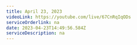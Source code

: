 ```yaml
---
title: April 23, 2023
videoLink: https://youtube.com/live/67CnRqIqODs
serviceOrderlink: na
date: 2023-04-23T14:49:56.584Z
serviceDescription: n﻿a
---
```

